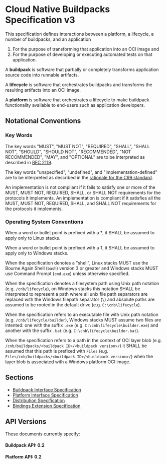 # Cloud Native Buildpacks Specification v3

This specification defines interactions between a platform, a lifecycle, a number of buildpacks, and an application
1. For the purpose of transforming that application into an OCI image and
2. For the purpose of developing or executing automated tests on that application.

A **buildpack** is software that partially or completely transforms application source code into runnable artifacts.

A **lifecycle** is software that orchestrates buildpacks and transforms the resulting artifacts into an OCI image.

A **platform** is software that orchestrates a lifecycle to make buildpack functionality available to end-users such as application developers.

## Notational Conventions

### Key Words
The key words "MUST", "MUST NOT", "REQUIRED", "SHALL", "SHALL NOT", "SHOULD", "SHOULD NOT", "RECOMMENDED", "NOT RECOMMENDED", "MAY", and "OPTIONAL" are to be interpreted as described in [RFC 2119](http://tools.ietf.org/html/rfc2119).

The key words "unspecified", "undefined", and "implementation-defined" are to be interpreted as described in the [rationale for the C99 standard](http://www.open-std.org/jtc1/sc22/wg14/www/C99RationaleV5.10.pdf#page=18).

An implementation is not compliant if it fails to satisfy one or more of the MUST, MUST NOT, REQUIRED, SHALL, or SHALL NOT requirements for the protocols it implements.
An implementation is compliant if it satisfies all the MUST, MUST NOT, REQUIRED, SHALL, and SHALL NOT requirements for the protocols it implements.

### Operating System Conventions

When a word or bullet point is prefixed with a <a name="linux-only">†</a>, it SHALL be assumed to apply only to Linux stacks.

When a word or bullet point is prefixed with a <a name="windows-only">‡</a>, it SHALL be assumed to apply only to Windows stacks.

When the specification denotes a "shell", Linux stacks MUST use the Bourne Again Shell (`bash`) version 3 or greater and Windows stacks MUST use Command Prompt (`cmd.exe`) unless otherwise specified.

When the specification denotes a filesystem path using Unix path notation (e.g. `/cnb/lifecycle`), on Windows stacks this notation SHALL be interpreted to represent a path where all unix file path separators are replaced with the Windows filepath separator (`\`) and absolute paths are assumed to be rooted in the default drive (e.g. `C:\cnb\lifecycle`).

When the specification refers to an executable file with Unix path notation (e.g. `/cnb/lifecycle/builder`), Windows stacks MUST assume two files are intented: one with the suffix  `.exe` (e.g. `C:\cnb\lifecycle\builder.exe`) and another with the suffix `.bat` (e.g. `C:\cnb\lifecycle\builder.bat`).

When the specification refers to a path in the context of OCI layer blob (e.g. `/cnb/buildpacks/<buildpack ID>/<buildpack version>/`)  it SHALL be assumed that this path is prefixed with `Files` (e.g. `Files/cnb/buildpacks/<buildpack ID>/<buildpack version>/`) when the layer blob is associated with a Windows platform OCI image.

## Sections

- [Buildpack Interface Specification](buildpack.md)
- [Platform Interface Specification](platform.md)
- [Distribution Specification](distribution.md)
- [Bindings Extension Specification](extensions/bindings.md)

## API Versions

These documents currently specify:
#### Buildpack API: 0.2
#### Platform API: 0.2
